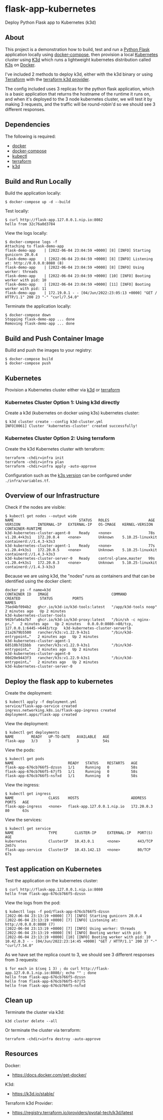 # flask-app-kubernetes

Deploy Python Flask app to Kubernetes (k3d)

## About

This project is a demonstration how to build, test and run a [Python Flask](https://flask.palletsprojects.com/en/2.1.x/) application locally using [docker-compose](https://docs.docker.com/get-started/08_using_compose/), then provision a local [Kubernetes](https://kubernetes.io/docs/home/) cluster using [K3d](https://k3d.io/stable/) which runs a lightweight kubernetes distribution called [K3s](https://k3s.io/) on [Docker](https://docs.docker.com/get-docker/).

I've included 2 methods to deploy k3d, either with the k3d binary or using [Terraform](https://www.terraform.io/) with the [terraform k3d provider](https://registry.terraform.io/providers/pvotal-tech/k3d/latest).

The config included uses 3 replicas for the python flask application, which is a basic application that returns the hostname of the runtime it runs on, and when it's deployed to the 3 node kubernetes cluster, we will test it by making 3 requests, and the traffic will be round-robin'd so we should see 3 different responses.

## Dependencies

The following is required:

- [docker](https://docs.docker.com/get-docker/)
- [docker-compose](https://docs.docker.com/get-started/08_using_compose/)
- [kubectl](https://kubernetes.io/docs/tasks/tools/)
- [terraform](https://www.terraform.io/)
- [k3d](https://k3d.io/stable/)

## Build and Run Locally

Build the application locally:

```
$ docker-compose up -d --build
```

Test locally:

```
$ curl http://flask-app.127.0.0.1.nip.io:8082
hello from 32c76a0d3784
```

View the logs locally:

```
$ docker-compose logs -f
Attaching to flask-demo-app
flask-demo-app    | [2022-06-04 23:04:59 +0000] [8] [INFO] Starting gunicorn 20.0.4
flask-demo-app    | [2022-06-04 23:04:59 +0000] [8] [INFO] Listening at: http://0.0.0.0:8080 (8)
flask-demo-app    | [2022-06-04 23:04:59 +0000] [8] [INFO] Using worker: threads
flask-demo-app    | [2022-06-04 23:04:59 +0000] [10] [INFO] Booting worker with pid: 10
flask-demo-app    | [2022-06-04 23:04:59 +0000] [11] [INFO] Booting worker with pid: 11
flask-demo-app    | 172.19.0.1 - - [04/Jun/2022:23:05:13 +0000] "GET / HTTP/1.1" 200 23 "-" "curl/7.54.0"
```

Terminate the application locally:

```
$ docker-compose down
Stopping flask-demo-app ... done
Removing flask-demo-app ... done
```

## Build and Push Container Image

Builld and push the images to your registry:

```
$ docker-compose build
$ docker-compose push
```

## Kubernetes

Provision a Kubernetes cluster either via [k3d](https://k3d.io/) or [terraform](https://www.terraform.io/)

### Kubernetes Cluster Option 1: Using k3d directly

Create a k3d (kubernetes on docker using k3s) kubernetes cluster:

```
$ k3d cluster create --config k3d-cluster.yml
INFO[0061] Cluster 'kubernetes-cluster' created successfully!
```

### Kubernetes Cluster Option 2: Using terraform

Create the k3d Kubernetes cluster with terraform:

```
terraform -chdir=infra init
terraform -chdir=infra plan
terraform -chdir=infra apply -auto-approve
```

Configuration such as the [k3s version](https://hub.docker.com/r/rancher/k3s/tags) can be configured under `./infra/variables.tf`.

## Overview of our Infrastructure

Check if the nodes are visible:

```
$ kubectl get nodes --output wide
NAME                              STATUS   ROLES                  AGE   VERSION        INTERNAL-IP   EXTERNAL-IP   OS-IMAGE   KERNEL-VERSION     CONTAINER-RUNTIME
k3d-kubernetes-cluster-agent-0    Ready    <none>                 78s   v1.20.4+k3s1   172.20.0.4    <none>        Unknown    5.10.25-linuxkit   containerd://1.4.3-k3s3
k3d-kubernetes-cluster-agent-1    Ready    <none>                 77s   v1.20.4+k3s1   172.20.0.5    <none>        Unknown    5.10.25-linuxkit   containerd://1.4.3-k3s3
k3d-kubernetes-cluster-server-0   Ready    control-plane,master   99s   v1.20.4+k3s1   172.20.0.3    <none>        Unknown    5.10.25-linuxkit   containerd://1.4.3-k3s3
```

Because we are using k3d, the "nodes" runs as containers and that can be identified using the docker client:

```
docker ps -f name=k3d
CONTAINER ID   IMAGE                             COMMAND                  CREATED         STATUS         PORTS                                            NAMES
75ed4bf094b2   ghcr.io/k3d-io/k3d-tools:latest   "/app/k3d-tools noop"    2 minutes ago   Up 2 minutes                                                    k3d-kubernetes-cluster-tools
992bfa04a7b7   ghcr.io/k3d-io/k3d-proxy:latest   "/bin/sh -c nginx-pr…"   2 minutes ago   Up 2 minutes   0.0.0.0:8080->80/tcp, 127.0.0.1:6445->6443/tcp   k3d-kubernetes-cluster-serverlb
21a2679b5500   rancher/k3s:v1.22.9-k3s1          "/bin/k3d-entrypoint…"   2 minutes ago   Up 2 minutes                                                    k3d-kubernetes-cluster-agent-1
68510b7d1bbb   rancher/k3s:v1.22.9-k3s1          "/bin/k3d-entrypoint…"   2 minutes ago   Up 2 minutes                                                    k3d-kubernetes-cluster-agent-0
00d20e9443f3   rancher/k3s:v1.22.9-k3s1          "/bin/k3d-entrypoint…"   2 minutes ago   Up 2 minutes                                                    k3d-kubernetes-cluster-server-0
```

## Deploy the flask app to kubernetes

Create the deployment:

```
$ kubectl apply -f deployment.yml
service/flask-app-service created
ingress.networking.k8s.io/flask-app-ingress created
deployment.apps/flask-app created
```

View the deployment:

```
$ kubectl get deployments
NAME        READY   UP-TO-DATE   AVAILABLE   AGE
flask-app   3/3     3            3           54s
```

View the pods:

```
$ kubectl get pods
NAME                         READY   STATUS    RESTARTS   AGE
flask-app-676cb766f5-dzssn   1/1     Running   0          58s
flask-app-676cb766f5-67jf5   1/1     Running   0          58s
flask-app-676cb766f5-nsfxd   1/1     Running   0          58s
```

View the ingress:

```
$ kubectl get ingress
NAME                CLASS    HOSTS                        ADDRESS      PORTS   AGE
flask-app-ingress   <none>   flask-app.127.0.0.1.nip.io   172.20.0.3   80      63s
```

View the services:

```
$ kubectl get service
NAME                TYPE        CLUSTER-IP     EXTERNAL-IP   PORT(S)   AGE
kubernetes          ClusterIP   10.43.0.1      <none>        443/TCP   2m57s
flask-app-service   ClusterIP   10.43.142.13   <none>        80/TCP    67s
```

## Test application on Kubernetes

Test the application on the kubernetes cluster:

```
$ curl http://flask-app.127.0.0.1.nip.io:8080
hello from flask-app-676cb766f5-dzssn
```

View the logs from the pod:

```
$ kubectl logs -f pod/flask-app-676cb766f5-dzssn
[2022-06-04 23:13:19 +0000] [7] [INFO] Starting gunicorn 20.0.4
[2022-06-04 23:13:19 +0000] [7] [INFO] Listening at: http://0.0.0.0:8080 (7)
[2022-06-04 23:13:19 +0000] [7] [INFO] Using worker: threads
[2022-06-04 23:13:19 +0000] [9] [INFO] Booting worker with pid: 9
[2022-06-04 23:13:19 +0000] [10] [INFO] Booting worker with pid: 10
10.42.0.3 - - [04/Jun/2022:23:14:45 +0000] "GET / HTTP/1.1" 200 37 "-" "curl/7.54.0"
```

As we have set the replica count to 3, we should see 3 different responses from 3 requests:

```
$ for each in $(seq 1 3) ; do curl http://flask-app.127.0.0.1.nip.io:8080/; echo "" ; done
hello from flask-app-676cb766f5-dzssn
hello from flask-app-676cb766f5-67jf5
hello from flask-app-676cb766f5-nsfxd
```

## Clean up

Terminate the cluster via k3d:

```
k3d cluster delete --all
```

Or terminate the cluster via terraform:

```
terraform -chdir=infra destroy -auto-approve
```

## Resources

Docker:
- https://docs.docker.com/get-docker/

K3d:
- https://k3d.io/stable/

Terraform k3d Provider:
- https://registry.terraform.io/providers/pvotal-tech/k3d/latest
